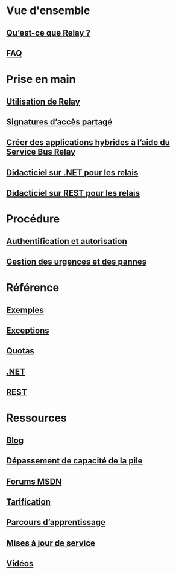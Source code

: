 # Vue d'ensemble
## [Qu’est-ce que Relay ?](service-bus-relay-overview.md)
## [FAQ](../service-bus-messaging/service-bus-faq.md?toc=%2fazure%2fservice-bus-relay%2ftoc.json)

# Prise en main
## [Utilisation de Relay](service-bus-dotnet-how-to-use-relay.md)
## [Signatures d’accès partagé](../service-bus-messaging/service-bus-sas-overview.md?toc=%2fazure%2fservice-bus-relay%2ftoc.json)
## [Créer des applications hybrides à l’aide du Service Bus Relay](service-bus-dotnet-hybrid-app-using-service-bus-relay.md)
## [Didacticiel sur .NET pour les relais](service-bus-relay-tutorial.md)
## [Didacticiel sur REST pour les relais](service-bus-relay-rest-tutorial.md)

# Procédure
## [Authentification et autorisation](../service-bus-messaging/service-bus-authentication-and-authorization.md?toc=%2fazure%2fservice-bus-relay%2ftoc.json)
## [Gestion des urgences et des pannes](../service-bus-messaging/service-bus-outages-disasters.md?toc=%2fazure%2fservice-bus-relay%2ftoc.json)

# Référence
## [Exemples](service-bus-relay-samples.md)
## [Exceptions](../service-bus-messaging/service-bus-messaging-exceptions.md?toc=%2fazure%2fservice-bus-relay%2ftoc.json)
## [Quotas](../service-bus-messaging/service-bus-quotas.md?toc=%2fazure%2fservice-bus-relay%2ftoc.json)
## [.NET](/dotnet/api/)
## [REST](/rest/api/servicebus/)

# Ressources
## [Blog](https://blogs.msdn.microsoft.com/servicebus/)
## [Dépassement de capacité de la pile](http://stackoverflow.com/questions/tagged/servicebus)
## [Forums MSDN](https://social.msdn.microsoft.com/forums/home?forum=servbus)
## [Tarification](https://azure.microsoft.com/pricing/details/service-bus/)
## [Parcours d’apprentissage](https://azure.microsoft.com/documentation/learning-paths/service-bus/)
## [Mises à jour de service](https://azure.microsoft.com/updates/?product=service-bus)
## [Vidéos](https://azure.microsoft.com/documentation/videos/index/?services=service-bus)


<!--HONumber=Nov16_HO2-->


